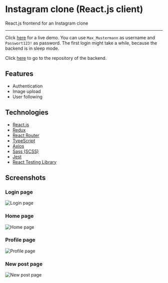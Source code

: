 # Instagram clone (React.js client)

React.js frontend for an Instagram clone

---

Click [here](https://simonehleringer.github.io/instagram-clone-react-client) for a live demo.
You can use `Max_Mustermann` as username and `Passwort123!` as password.
The first login might take a while, because the backend is in sleep mode.

Click [here](https://github.com/SimonEhleringer/instagram-clone-api) to go to the repository of the backend.

## Features

- Authentication
- Image upload
- User following

## Technologies

- [React.js](https://reactjs.org/)
- [Redux](https://redux.js.org/)
- [React Router](https://reactrouter.com/)
- [TypeScript](https://www.typescriptlang.org/)
- [Axios](https://github.com/axios/axios)
- [Sass (SCSS)](https://sass-lang.com/)
- [Jest](https://jestjs.io/)
- [React Testing Library](https://testing-library.com/docs/react-testing-library/intro/)

## Screenshots

### Login page

![Login page](https://user-images.githubusercontent.com/72859064/129342815-0ef839e1-7ebf-40ac-90f3-6a8cc869ddc3.png)

### Home page

![Home page](https://user-images.githubusercontent.com/72859064/129342817-c09b7bdf-e5a9-4a0e-9acc-7c70a21fa266.png)

### Profile page

![Profile page](https://user-images.githubusercontent.com/72859064/129342821-41366bd4-0363-49e8-9fcc-4f8707c27ef0.png)

### New post page

![New post page](https://user-images.githubusercontent.com/72859064/129342813-a3e7ebc1-58ff-44dc-8ff1-9828f9c0fa3d.png)
